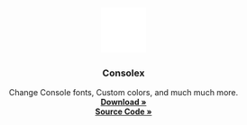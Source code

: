 <!-- PROJECT LOGO -->
<br />
<p align="center">
  <a href="https://github.com/othneildrew/Best-README-Template">
    <img src="assets/Consolex.png" alt="Logo" width="80" height="80">
  </a>

  <h3 align="center">Consolex</h3>

  <p align="center">
    Change Console fonts, Custom colors, and much much more.
    <br />
    <a href="https://github.com/othneildrew/Best-README-Template"><strong>Download »</strong></a>
      <br />
  <a href="https://github.com/othneildrew/Best-README-Template"><strong>Source Code »</strong></a>
  </p>
</p>
